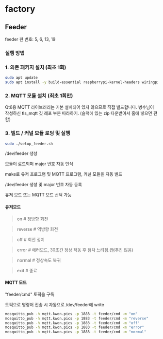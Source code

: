 # factory

## Feeder

feeder 핀 번호: 5, 6, 13, 19

### 실행 방법

### 1. 의존 패키지 설치 (최초 1회)
```bash
sudo apt update
sudo apt install -y build-essential raspberrypi-kernel-headers wiringpi mosquitto-clients
```

### 2. MQTT 모듈 설치 (최초 1회만)
Qt6용 MQTT 라이브러리는 기본 설치되어 있지 않으므로 직접 빌드합니다.
병수님이 작성하신 tls_mqtt 깃 레포 부분 따라하기. (슬랙에 있는 zip 다운받아서 홈에 넣으면 편함)

### 3. 빌드 / 커널 모듈 로딩 및 실행
```bash
sudo ./setup_feeder.sh
```
/dev/feeder 생성

모듈이 로드되며 major 번호 자동 인식

make로 유저 프로그램 및 MQTT 프로그램, 커널 모듈을 자동 빌드

/dev/feeder 생성 및 major 번호 자동 등록

유저 모드 또는 MQTT 모드 선택 가능

#### 유저모드 
> on        # 정방향 회전

> reverse   # 역방향 회전

> off       # 회전 정지

> error     # 에러모드, 30초간 정상 작동 후 점차 느려짐.(멈추진 않음)

> normal    # 정상속도 복귀

> exit      # 종료

#### MQTT 모드
"feeder/cmd" 토픽을 구독

토픽으로 명령어 전송 시 자동으로 /dev/feeder에 write

```bash
mosquitto_pub -h mqtt.kwon.pics -p 1883 -t feeder/cmd -m "on"
mosquitto_pub -h mqtt.kwon.pics -p 1883 -t feeder/cmd -m "reverse"
mosquitto_pub -h mqtt.kwon.pics -p 1883 -t feeder/cmd -m "off"
mosquitto_pub -h mqtt.kwon.pics -p 1883 -t feeder/cmd -m "error"
mosquitto_pub -h mqtt.kwon.pics -p 1883 -t feeder/cmd -m "normal"
```